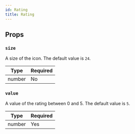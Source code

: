 ```yaml
---
id: Rating
title: Rating
---
```


## Props

### `size`

A size of the icon. The default value is `24`.

| Type   | Required |
| -------| -------- |
| number | No       |

### `value`

A value of the rating between 0 and 5. The default value is `5`.

| Type   | Required |
| -------| -------- |
| number | Yes       |
